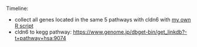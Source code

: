 
Timeline: 

* collect all genes located in the same 5 pathways with cldn6 with [my own R script](./bin/cldn2kegg.R)	
* cldn6 to kegg pathway: https://www.genome.jp/dbget-bin/get_linkdb?-t+pathway+hsa:9074
